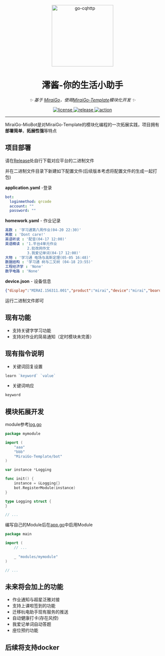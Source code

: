 <p align="center">
  <a href="https://ishkong.github.io/go-cqhttp-docs/"><img src="https://s2.loli.net/2022/04/19/VxkCUtHl5Sa2zgb.png" width="200" height="200" alt="go-cqhttp"></a>
</p>

<div align="center">

# 澪酱-你的生活小助手

_✨ 基于 [MiraiGo](https://github.com/Mrs4s/MiraiGo)，使用[MiraiGo-Template](https://github.com/Logiase/MiraiGo-Template)模块化开发 ✨_

</div>

<p align="center">
  <a href="#">
    <img src="https://img.shields.io/badge/go-v1.17.8-blue" alt="license">
  </a>
  <a href="#">
    <img src="https://img.shields.io/badge/release-v0.0.1-orange" alt="release">
  </a>
  <a href="#">
    <img src="https://img.shields.io/badge/LICENSE-AGPL--3.0-red" alt="action">
  </a>
</p>

---
MiraiGo-MioBot是对MiraiGo-Template的模块化编程的一次拓展实践，项目拥有**部署简单**，**拓展性强**等特点

## 项目部署

请在[Release](https://github.com/t0hka1/MiraiGo-MioBot/releases/tag/v0.0.1)处自行下载对应平台的二进制文件

并在二进制文件目录下新建如下配置文件(后续版本考虑将配置文件的生成一起打包)

**application.yaml** -登录

```yaml
bot:
  loginmethod: qrcode
  account: ""
  password: ""
```

**homework.yaml** - 作业记录

```yaml
高数 : '学习通第八周作业(04-20 22:30)'
离散 : 'Dont care!'
英语听说 : '配音(04-17 12:00)'
英语精读 : '1.平台4单元作业
          2.批改网作文
          3.我爱记单词(04-17 12:00)'
大物 : '学习通 电场与高斯定理(05-05 16:48)'
数据结构 : '学习通 树与二叉树 (04-18 23:55)'
工程经济学 : 'None'
数字电路 : 'None'
```

**device.json** - 设备信息

```json
{"display":"MIRAI.156311.001","product":"mirai","device":"mirai","board":"mirai","model":"mirai","finger_print":"mamoe/mirai/mirai:10/MIRAI.200122.001/6611562:user/release-keys","boot_id":"11afc12f-e067-95ab-03d0-7a59f3c25218","proc_version":"Linux version 3.0.31-IAD5IDEb (android-build@xxx.xxx.xxx.xxx.com)","protocol":5,"imei":"250346797735787","brand":"mamoe","bootloader":"unknown","base_band":"","version":{"incremental":"5891938","release":"10","codename":"REL","sdk":29},"sim_info":"T-Mobile","os_type":"android","mac_address":"00:50:56:C0:00:08","ip_address":[10,0,1,3],"wifi_bssid":"00:50:56:C0:00:08","wifi_ssid":"\u003cunknown ssid\u003e","imsi_md5":"19773e595e92e49b21707c08cfa4e565","android_id":"65684d724991464f","apn":"wifi","vendor_name":"MIUI","vendor_os_name":"mirai"}
```

运行二进制文件即可

## 现有功能

-  支持关键字学习功能
-  支持对作业的简易通知（定时模块未完善）

## 现有指令说明

- 关键词回复设置

```go
learn `keyword` `value`
```

- 关键词响应

```go
keyword
```

## 模块拓展开发

module参考[log.go](./modules/logging/log.go)

```go
package mymodule

import (
    "aaa"
    "bbb"
    "MiraiGo-Template/bot"
)

var instance *Logging

func init() {
	instance = &Logging{}
	bot.RegisterModule(instance)
}

type Logging struct {
}

// ...
```

编写自己的Module后在[app.go](./app.go)中启用Module 

```go
package main

import (
    // ...
    
    _ "modules/mymodule"
)

// ...
```


## 未来将会加上的功能

-  作业通知与超星泛雅对接
-  支持上课啦签到的功能
-  迁移杭电助手现有服务的推送
-  自动健康打卡(存在风控)
-  我爱记单词自动答题
-  座位预约功能

## 后续将支持docker
